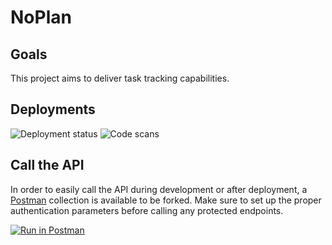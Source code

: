# NoPlan

## Goals

This project aims to deliver task tracking capabilities.

## Deployments

![Deployment status](https://github.com/ThorstenSauter/NoPlan/actions/workflows/deploy.yml/badge.svg) ![Code scans](https://github.com/ThorstenSauter/NoPlan/actions/workflows/codeql-analysis.yml/badge.svg)

## Call the API
In order to easily call the API during development or after deployment, a [Postman](https://www.postman.com/) collection is available to be forked. Make sure to set up the proper authentication parameters before calling any protected endpoints.

[![Run in Postman](https://run.pstmn.io/button.svg)](https://app.getpostman.com/run-collection/11545383-44b0d3ed-b834-48df-a31a-bac27c54e41d?action=collection%2Ffork&collection-url=entityId%3D11545383-44b0d3ed-b834-48df-a31a-bac27c54e41d%26entityType%3Dcollection%26workspaceId%3Dcb449a10-b5f3-439f-812b-e1ac13437c9b)

